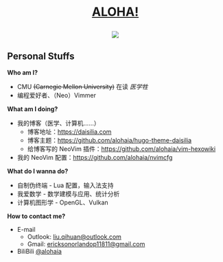<h1 align="center"><a href='https://zh.wikipedia.org/wiki/Aloha'>ALOHA!</a></p>

<div align="center">
<img src="https://github-readme-stats.vercel.app/api?username=alohaia&show_icons=true&count_private=true&hide_border=true&locale=cn&bg_color=2D333B&text_color=CDD9E5">
</div>

## Personal Stuffs

**Who am I?**
    
- CMU <s>(Carnegie Mellon University)</s> 在读 *医学牲*
- 编程爱好者、（Neo）Vimmer

**What am I doing?**

- 我的博客（医学、计算机……）
    - 博客地址：https://daisilia.com
    - 博客主题：https://github.com/alohaia/hugo-theme-daisilia
    - 给博客写的 NeoVim 插件：https://github.com/alohaia/vim-hexowiki
- 我的 NeoVim 配置：https://github.com/alohaia/nvimcfg

**What do I wanna do?**

- 自制伪终端 - Lua 配置，输入法支持
- 我爱数学 - 数学建模与应用、统计分析
- 计算机图形学 - OpenGL、Vulkan

**How to contact me?**

- E-mail
    - Outlook: [liu.qihuan@outlook.com](mailto:liu.qihuan@outlook.com)
    - Gmail: [ericksonorlandop11811@gmail.com](mailto:ericksonorlandop11811@gmail.com)
- BiliBili [@alohaia](https://space.bilibili.com/437854288)

